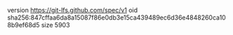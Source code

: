 version https://git-lfs.github.com/spec/v1
oid sha256:847cffaa6da8a15087f86e0db3e15ca439489ec6d36e4848260ca108b9ef68d5
size 5903
